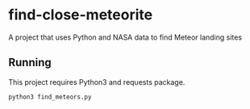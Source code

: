 # find-close-meteorite
A project that uses Python and NASA data to find Meteor landing sites

## Running

This project requires Python3 and requests package.

`python3 find_meteors.py`
